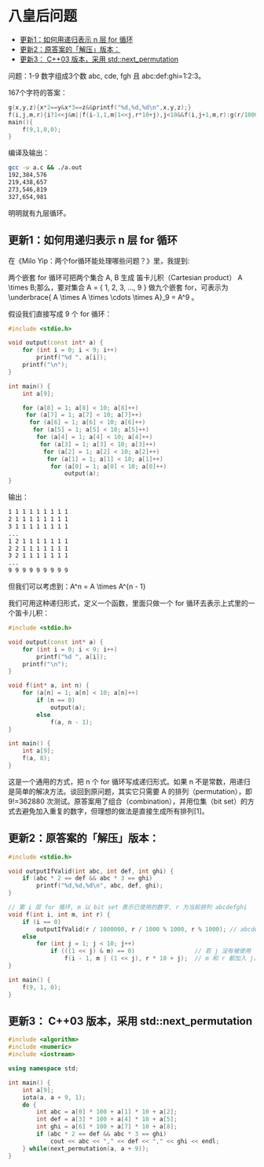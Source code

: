 # 八皇后问题

<!-- vim-markdown-toc GFM -->

* [更新1：如何用递归表示 n 层 for 循环](#更新1如何用递归表示-n-层-for-循环)
* [更新2：原答案的「解压」版本：](#更新2原答案的解压版本)
* [更新3： C++03 版本，采用 std::next_permutation](#更新3-c03-版本采用-stdnext_permutation)

<!-- vim-markdown-toc -->


问题：1-9 数字组成3个数 abc, cde, fgh 且 abc:def:ghi=1:2:3。

167个字符的答案：
```c++
g(x,y,z){x*2==y&x*3==z&&printf("%d,%d,%d\n",x,y,z);}
f(i,j,m,r){i?1<<j&m||f(i-1,1,m|1<<j,r*10+j),j<10&&f(i,j+1,m,r):g(r/1000000,r/1000%1000,r%1000);}
main(){
    f(9,1,0,0);
}
```
编译及输出：
```sh
gcc -w a.c && ./a.out
192,384,576
219,438,657
273,546,819
327,654,981
```
明明就有九层循环。

## 更新1：如何用递归表示 n 层 for 循环
在《Milo Yip：两个for循环能处理哪些问题？》里，我提到:

两个嵌套 for 循环可把两个集合 A, B 生成 笛卡儿积（Cartesian product） A \times B;那么，要对集合 A = \{ 1, 2, 3, ..., 9 \} 做九个嵌套 for，可表示为 \underbrace{ A \times A \times \cdots \times A}_9 = A^9 。

假设我们直接写成 9 个 for 循环：
```c++
#include <stdio.h>

void output(const int* a) {
    for (int i = 0; i < 9; i++)
        printf("%d ", a[i]);
    printf("\n");
}

int main() {
    int a[9];

    for (a[8] = 1; a[8] < 10; a[8]++)
     for (a[7] = 1; a[7] < 10; a[7]++)
      for (a[6] = 1; a[6] < 10; a[6]++)
       for (a[5] = 1; a[5] < 10; a[5]++)
        for (a[4] = 1; a[4] < 10; a[4]++)
         for (a[3] = 1; a[3] < 10; a[3]++)
          for (a[2] = 1; a[2] < 10; a[2]++)
           for (a[1] = 1; a[1] < 10; a[1]++)
            for (a[0] = 1; a[0] < 10; a[0]++)
                output(a);
}
```
输出：
```sh
1 1 1 1 1 1 1 1 1 
2 1 1 1 1 1 1 1 1 
3 1 1 1 1 1 1 1 1 
...
1 2 1 1 1 1 1 1 1
2 2 1 1 1 1 1 1 1
3 2 1 1 1 1 1 1 1
...
9 9 9 9 9 9 9 9 9
```
但我们可以考虑到：A^n = A \times A^{n - 1}

我们可用这种递归形式，定义一个函数，里面只做一个 for 循环去表示上式里的一个笛卡儿积：
```c++
#include <stdio.h>

void output(const int* a) {
    for (int i = 0; i < 9; i++)
        printf("%d ", a[i]);
    printf("\n");
}

void f(int* a, int n) {
    for (a[n] = 1; a[n] < 10; a[n]++)
        if (n == 0)
            output(a);
        else
            f(a, n - 1);
}

int main() {
    int a[9];
    f(a, 8);
}
```
这是一个通用的方式，把 n 个 for 循环写成递归形式。如果 n 不是常数，用递归是简单的解决方法。谈回到原问题，其实它只需要 A 的排列（permutation），即 9!=362880 次测试。原答案用了组合（combination），并用位集（bit set）的方式去避免加入重复的数字，但理想的做法是直接生成所有排列[1]。

## 更新2：原答案的「解压」版本：
```c++
#include <stdio.h>

void outputIfValid(int abc, int def, int ghi) {
    if (abc * 2 == def && abc * 3 == ghi)
        printf("%d,%d,%d\n", abc, def, ghi);
}

// 第 i 层 for 循环, m 以 bit set 表示已使用的数字, r 为当前排列 abcdefghi
void f(int i, int m, int r) {
    if (i == 0)
        outputIfValid(r / 1000000, r / 1000 % 1000, r % 1000); // abcdefghi -> abc, def, ghi
    else
        for (int j = 1; j < 10; j++)
            if (((1 << j) & m) == 0)                 // 若 j 没有被使用
                f(i - 1, m | (1 << j), r * 10 + j);  // m 和 r 都加入 j，进入 i - 1 的循环
}

int main() {
    f(9, 1, 0);
}
```

## 更新3： C++03 版本，采用 std::next_permutation
```c++
#include <algorithm>
#include <numeric>
#include <iostream>

using namespace std;

int main() {
    int a[9];
    iota(a, a + 9, 1);
    do {
        int abc = a[0] * 100 + a[1] * 10 + a[2];
        int def = a[3] * 100 + a[4] * 10 + a[5];
        int ghi = a[6] * 100 + a[7] * 10 + a[8];
        if (abc * 2 == def && abc * 3 == ghi)
            cout << abc << "," << def << "," << ghi << endl;
    } while(next_permutation(a, a + 9));
}
```
